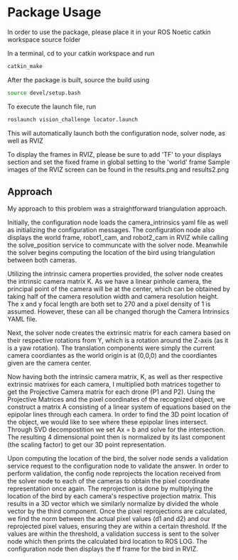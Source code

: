 # Package Usage

In order to use the package, please place it in your ROS Noetic catkin workspace source folder

In a terminal, cd to your catkin workspace and run 
```bash 
catkin_make
```
After the package is built, source the build using
```bash 
source devel/setup.bash
```
To execute the launch file, run
```bash
roslaunch vision_challenge locator.launch
```
This will automatically launch both the configuration node, solver node, as well as RVIZ

To display the frames in RVIZ, please be sure to add 'TF' to your displays section and set the fixed frame in global setting to the 'world' frame
Sample images of the RVIZ screen can be found in the results.png and results2.png

## Approach
My approach to this problem was a straightforward triangulation approach.

Initially, the configuration node loads the camera_intrinsics yaml file as well as initializing the configuration messages. The configuration node also displays the world frame, robot1_cam, and robot2_cam in RVIZ while calling the solve_position service to communcate with the solver node. Meanwhile the solver begins computing the location of the bird using triangulation between both cameras.

Utilizing the intrinsic camera properties provided, the solver node creates the intrinsic camera matrix K. As we have a linear pinhole camera, the principal point of the camera will be at the center, which can be obtained by taking half of the camera resolution width and camera resolution height. The x and y focal length are both set to 270 and a pixel density of 1 is assumed. However, these can all be changed thorugh the Camera Intrinsics YAML file.

Next, the solver node creates the extrinsic matrix for each camera based on their respective rotations from Y, which is a rotation around the Z-axis (as it is a yaw rotation). The translation components were simply the current camera coordiantes as the world origin is at (0,0,0) and the coordiantes given are the camera center.

Now having both the intrinsic camera matrix, K, as well as ther respective extrinsic matrixes for each camera, I multiplied both matrices together to get the Projective Camera matrix for each drone (P1 and P2). Using the Projective Matrices and the pixel coordinates of the recognized object, we construct a matrix A consisting of a linear system of equations based on the epipolar lines through each camera. In order to find the 3D point location of the object, we would like to see where these epipolar lines intersect. Through SVD decompostition we set Ax = b and solve for the intersection. The resulting 4 dimensional point then is normalized by its last component (the scaling factor) to get our 3D point representation.

Upon computing the location of the bird, the solver node sends a validation service request to the configuration node to validate the answer. In order to perform validation, the config node reprojects the location received from the solver node to each of the cameras to obtain the pixel coordinate representation once again. The reprojection is done by multiplying the location of the bird by each camera's respective projection matrix. This results in a 3D vector which we similarly normalize by divided the whole vector by the third component. Once the pixel reprojections are calculated, we find the norm between the actual pixel values (d1 and d2) and our reprojected pixel values, ensuring they are within a certain threshold. If the values are within the threshold, a validation success is sent to the solver node which then prints the calculated bird location to ROS LOG. The configuration node then displays the tf frame for the bird in RVIZ.
